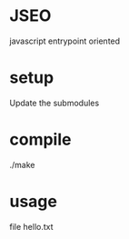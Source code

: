 # JSEO
javascript entrypoint oriented

# setup
Update the submodules


# compile
./make

# usage
file hello.txt
